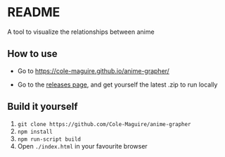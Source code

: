 # README

A tool to visualize the relationships between anime

## How to use
* Go to https://cole-maguire.github.io/anime-grapher/ 

* Go to the [releases page](https://github.com/cole-maguire/anime-grapher/releases), and get yourself the latest .zip to run locally

## Build it yourself

1. `git clone https://github.com/Cole-Maguire/anime-grapher`
2. `npm install`
3. `npm run-script build`
4. Open `./index.html` in your favourite browser
